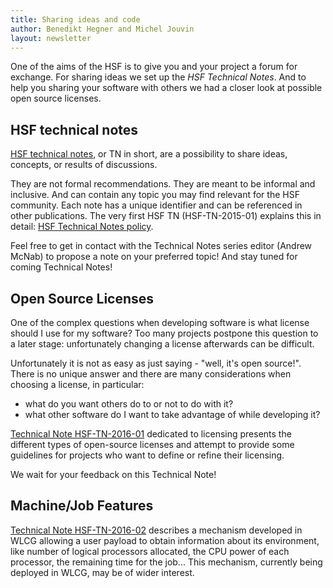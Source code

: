 ```yaml
---
title: Sharing ideas and code
author: Benedikt Hegner and Michel Jouvin
layout: newsletter
---
```


One of the aims of the HSF is to give you and your project a forum for exchange. 
For sharing ideas we set up the *HSF Technical Notes*. 
And to help you sharing your software with others we had a closer look at possible 
open source licenses.

## HSF technical notes

[HSF technical notes](http://hepsoftwarefoundation.org/technical_notes.html), 
or TN in short, are a possibility to share ideas, concepts, or results of discussions.

They are not formal recommendations. They are meant to be informal and inclusive. And can contain any topic you may find relevant for the HSF community. Each note has a unique identifier and can be referenced in other publications. The very first HSF TN (HSF-TN-2015-01) explains this in detail: 
[HSF Technical Notes policy](https://github.com/HEP-SF/documents/raw/master/HSF-TN/2015-01/HSF-TN-2015-01.pdf).

Feel free to get in contact with the Technical Notes series editor (Andrew McNab) to propose a note on your preferred topic! And stay tuned for coming Technical Notes!

## Open Source Licenses

One of the complex questions when developing software is what license should I use for my software?
Too many projects postpone this question to a later stage: unfortunately changing a license afterwards can
be difficult.

Unfortunately it is not as easy as just saying - "well, it's open source!". 
There is no unique answer and there are many considerations when choosing a license, in particular:

  * what do you want others do to or not to do with it?
  * what other software do I want to take advantage of while developing it?

[Technical Note HSF-TN-2016-01](https://github.com/HEP-SF/documents/raw/master/HSF-TN/2016-01/HSF-TN-2016-01.pdf) dedicated to licensing presents the different types of open-source licenses and attempt to provide
some guidelines for projects who want to define or refine their licensing.

We wait for your feedback on this Technical Note!

## Machine/Job Features

[Technical Note HSF-TN-2016-02](https://github.com/HEP-SF/documents/raw/master/HSF-TN/2016-02/HSF-TN-2016-02.pdf) describes a mechanism developed in WLCG allowing a user payload to obtain information about its environment, like number of logical processors allocated, the CPU power of each processor, the remaining time for the job... This mechanism, currently being deployed in WLCG, may be of wider interest.

